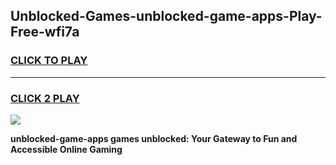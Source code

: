 
## Unblocked-Games-unblocked-game-apps-Play-Free-wfi7a
<h3>
<a href="https://premium76.site?title=unblocked-game-apps&ref=21A">CLICK TO PLAY</a></h3>
<hr>

<h3>
<a href="https://premium76.site?title=unblocked-game-apps&ref=21A">CLICK 2 PLAY</a>
  
</h3>

<a href="https://premium76.site?title=unblocked-game-apps&ref=21A"><img src="https://clearcache.store/games.png"></a>


**unblocked-game-apps games unblocked: Your Gateway to Fun and Accessible Online Gaming**
